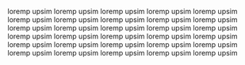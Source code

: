 loremp upsim
loremp upsim
loremp upsim
loremp upsim
loremp upsim
loremp upsim
loremp upsim
loremp upsim
loremp upsim
loremp upsim
loremp upsim
loremp upsim
loremp upsim
loremp upsim
loremp upsim
loremp upsim
loremp upsim
loremp upsim
loremp upsim
loremp upsim
loremp upsim
loremp upsim
loremp upsim
loremp upsim
loremp upsim
loremp upsim
loremp upsim
loremp upsim
loremp upsim
loremp upsim

